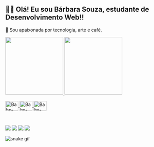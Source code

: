 ## 👩‍💻 Olá! Eu sou Bárbara Souza, estudante de Desenvolvimento Web!!

<div>
  <p> 🌸 Sou apaixonada por tecnologia, arte e café.</p>

<div>
  <a href="https://github.com/souzabarbara">
    <img height="180cm" src="https://github-readme-stats.vercel.app/api?username=souzabarbara&theme=nightowl&show_icons=true"/>
<img height ="180cm" src="https://github-readme-stats.vercel.app/api/top-langs/?username=souzabarbara&theme=nightowl&layout=compact"/>
    </div>
<div style="display: inline_block"><br>
  <img align="center" alt="Babs-Js" height="30" width="40" src="https://cdn.jsdelivr.net/gh/devicons/devicon/icons/javascript/javascript-plain.svg">
  <img align="center" alt="Babs-Html" height="30" width="40" src="https://cdn.jsdelivr.net/gh/devicons/devicon/icons/html5/html5-original.svg">
  <img align="center" alt="Babs-Css" height="30" width="40" src="https://cdn.jsdelivr.net/gh/devicons/devicon/icons/css3/css3-original.svg"">
  </div>      
 </div> 
                                                                                                                                            
##
                                                                                                                                      
<div><br>                                                                                                                                           
<a href="https://www.instagram.com/souzabab/" target="_blank"> <img src="https://img.shields.io/badge/Instagram-E4405F?style=for-the-badge&logo=instagram&logoColor=white" target"_black"></a>
<a href="https://twitter.com/brabinha__" target="_blank"> <img src="https://img.shields.io/badge/Twitter-1DA1F2?style=for-the-badge&logo=twitter&logoColor=white" target"_black"></a>
<a href=" mailto:barbarasouza.dev@gmail.com" target="_blank"> <img src="https://img.shields.io/badge/Gmail-D14836?style=for-the-badge&logo=gmail&logoColor=white" target"_black"></a>
<a href="https://www.linkedin.com/in/barbarasouzasantos/" target="_blank"> <img src="https://img.shields.io/badge/LinkedIn-0077B5?style=for-the-badge&logo=linkedin&logoColor=white" target"_black"></a>

![snake gif](https://github.com/souzabarbara/souzabarbara/blob/output/github-contribution-grid-snake.svg)
</div>
